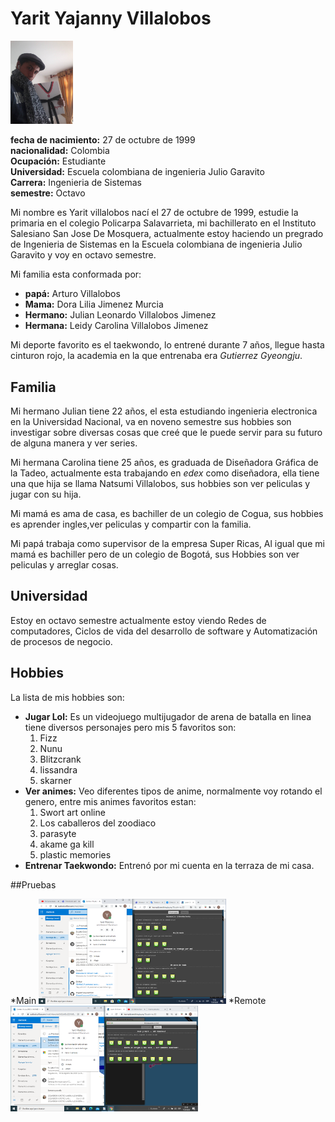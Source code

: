 # Yarit Yajanny Villalobos 

<img src="images/yarit.jpg" width="100">

**fecha de nacimiento:** 27 de octubre de 1999\
**nacionalidad:** Colombia\
**Ocupación:** Estudiante\
**Universidad:** Escuela colombiana de ingenieria Julio Garavito\
**Carrera:** Ingenieria de Sistemas\
**semestre:** Octavo

Mi nombre es Yarit villalobos nací el 27 de octubre de 1999, estudie la primaria
en el colegio Policarpa Salavarrieta, mi bachillerato en el Instituto Salesiano
San Jose De Mosquera, actualmente estoy haciendo un pregrado de Ingenieria de
Sistemas en la Escuela colombiana de ingenieria Julio Garavito y voy en octavo
semestre.

Mi familia esta conformada por:

* **papá:** Arturo Villalobos
* **Mama:** Dora Lilia Jimenez Murcia
* **Hermano:** Julian Leonardo Villalobos Jimenez
* **Hermana:** Leidy Carolina Villalobos Jimenez

Mi deporte favorito es el taekwondo, lo entrené durante 7 años, llegue hasta cinturon rojo,
la academia en la que entrenaba era _Gutierrez Gyeongju_.

## Familia

Mi hermano Julian tiene 22 años, el esta estudiando ingenieria electronica en la Universidad Nacional,
va en noveno semestre sus hobbies son investigar sobre diversas cosas que creé que le puede servir
para su futuro de alguna manera y ver series.

Mi hermana Carolina tiene 25 años, es graduada de Diseñadora Gráfica de la Tadeo, actualmente esta
trabajando en _edex_ como diseñadora, ella tiene una que hija se llama Natsumi Villalobos, sus hobbies son
ver peliculas y jugar con su hija.

Mi mamá es ama de casa, es bachiller de un colegio de Cogua, sus hobbies es aprender ingles,ver peliculas
y compartir con la familia.

Mi papá trabaja como supervisor de la empresa Super Ricas, Al igual que mi mamá es bachiller pero de
un colegio de Bogotá, sus Hobbies son ver peliculas y arreglar cosas.

## Universidad
Estoy en octavo semestre actualmente estoy viendo Redes de computadores, Ciclos de vida del desarrollo
de software y Automatización de procesos de negocio.
## Hobbies 
La lista de mis hobbies son:
* **Jugar Lol:** Es un videojuego multijugador de arena de batalla en linea tiene diversos personajes
pero mis 5 favoritos son:
    1. Fizz
    2. Nunu
    3. Blitzcrank
    4. lissandra
    5. skarner
* **Ver animes:** Veo diferentes tipos de anime, normalmente voy rotando el genero, entre mis animes
favoritos estan:
    1. Swort art online
    2. Los caballeros del zoodiaco
    3. parasyte
    4. akame ga kill
    5. plastic memories
* **Entrenar Taekwondo:** Entrenó por mi cuenta en la terraza de mi casa.

##Pruebas 

*Main
<img src="images/Captura%20de%20pantalla%20(287).png" width="300">
*Remote
<img src="images/Captura%20de%20pantalla%20(293).png" width="300">

